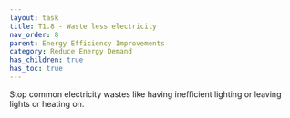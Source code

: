 ```yaml
---
layout: task
title: T1.8 - Waste less electricity
nav_order: 8
parent: Energy Efficiency Improvements 
category: Reduce Energy Demand
has_children: true
has_toc: true
---
```


Stop common electricity wastes like having inefficient lighting or leaving lights or heating on.


